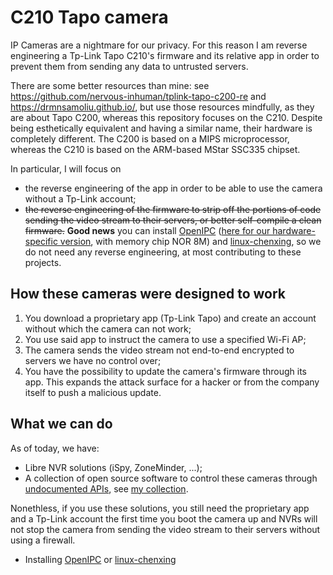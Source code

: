 # C210 Tapo camera
IP Cameras are a nightmare for our privacy. For this reason I am reverse engineering a Tp-Link Tapo C210's firmware and its relative app in order to prevent them from sending any data to untrusted servers.

There are some better resources than mine: see https://github.com/nervous-inhuman/tplink-tapo-c200-re and https://drmnsamoliu.github.io/, but use those resources mindfully, as they are about Tapo C200, whereas this repository focuses on the C210. Despite being esthetically equivalent and having a similar name, their hardware is completely different. The C200 is based on a MIPS microprocessor, whereas the C210 is based on the ARM-based MStar SSC335 chipset.

In particular, I will focus on 

* the reverse engineering of the app in order to be able to use the camera without a Tp-Link account;
* <del style="text-decoration: line-through;"> the reverse engineering of the firmware to strip off the portions of code sending the video stream to their servers, or better self-compile a clean firmware.</del> **Good news** you can install [OpenIPC](https://openipc.org/) ([here for our hardware-specific version](https://openipc.org/cameras/vendors/sigmastar/socs/ssc335), with memory chip NOR 8M) and [linux-chenxing](https://github.com/linux-chenxing), so we do not need any reverse engineering, at most contributing to these projects.

## How these cameras were designed to work
1. You download a proprietary app (Tp-Link Tapo) and create an account without which the camera can not work;
2. You use said app to instruct the camera to use a specified Wi-Fi AP;
3. The camera sends the video stream not end-to-end encrypted to servers we have no control over;
4. You have the possibility to update the camera's firmware through its app. This expands the attack surface for a hacker or from the company itself to push a malicious update.

## What we can do
As of today, we have:
* Libre NVR solutions (iSpy, ZoneMinder, ...);
* A collection of open source software to control these cameras through [undocumented APIs](https://github.com/xfarrow/tapo-camera/tree/main/secret-apis), see [my collection](https://github.com/stars/xfarrow/lists/tapo-cameras).

Nonethless, if you use these solutions, you still need the proprietary app and a Tp-Link account the first time you boot the camera up and NVRs will not stop the camera from sending the video stream to their servers without using a firewall.

* Installing [OpenIPC](https://openipc.org/) or [linux-chenxing](https://github.com/linux-chenxing)

